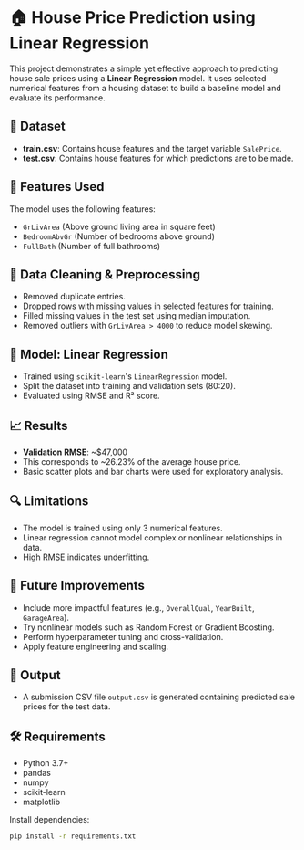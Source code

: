 # 🏠 House Price Prediction using Linear Regression

This project demonstrates a simple yet effective approach to predicting house sale prices using a **Linear Regression** model. It uses selected numerical features from a housing dataset to build a baseline model and evaluate its performance.

## 📂 Dataset

- **train.csv**: Contains house features and the target variable `SalePrice`.
- **test.csv**: Contains house features for which predictions are to be made.

## 📌 Features Used

The model uses the following features:
- `GrLivArea` (Above ground living area in square feet)
- `BedroomAbvGr` (Number of bedrooms above ground)
- `FullBath` (Number of full bathrooms)

## 🧹 Data Cleaning & Preprocessing

- Removed duplicate entries.
- Dropped rows with missing values in selected features for training.
- Filled missing values in the test set using median imputation.
- Removed outliers with `GrLivArea > 4000` to reduce model skewing.

## 🧠 Model: Linear Regression

- Trained using `scikit-learn`'s `LinearRegression` model.
- Split the dataset into training and validation sets (80:20).
- Evaluated using RMSE and R² score.

## 📈 Results

- **Validation RMSE**: ~$47,000  
- This corresponds to ~26.23% of the average house price.
- Basic scatter plots and bar charts were used for exploratory analysis.

## 🔍 Limitations

- The model is trained using only 3 numerical features.
- Linear regression cannot model complex or nonlinear relationships in data.
- High RMSE indicates underfitting.

## 🚀 Future Improvements

- Include more impactful features (e.g., `OverallQual`, `YearBuilt`, `GarageArea`).
- Try nonlinear models such as Random Forest or Gradient Boosting.
- Perform hyperparameter tuning and cross-validation.
- Apply feature engineering and scaling.

## 📁 Output

- A submission CSV file `output.csv` is generated containing predicted sale prices for the test data.

## 🛠️ Requirements

- Python 3.7+
- pandas
- numpy
- scikit-learn
- matplotlib

Install dependencies:
```bash
pip install -r requirements.txt

